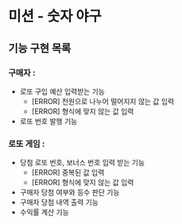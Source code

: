 # 미션 - 숫자 야구
##  기능 구현 목록

### 구매자 :
- 로또 구입 예산 입력받는 기능
    - [ERROR] 천원으로 나누어 떨어지지 않는 값 입력
    - [ERROR] 형식에 맞지 않는 값 입력
- 로또 번호 발행 기능


### 로또 게임 :
- 당첨 로또 번호, 보너스 번호 입력 받는 기능
    - [ERROR] 중복된 값 입력
    - [ERROR] 형식에 맞지 않는 값 입력
- 구매자 당첨 여부와 등수 판단 기능
- 구매자 당첨 내역 출력 기능
- 수익률 계산 기능